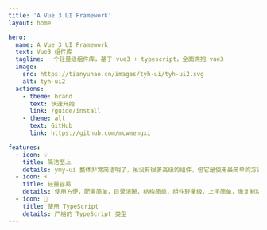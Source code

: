 ```yaml
---
title: 'A Vue 3 UI Framework'
layout: home

hero:
  name: A Vue 3 UI Framework
  text: Vue3 组件库
  tagline: 一个轻量级组件库，基于 vue3 + typescript，全面拥抱 vue3
  image:
    src: https://tianyuhao.cn/images/tyh-ui/tyh-ui2.svg
    alt: tyh-ui2
  actions:
    - theme: brand
      text: 快速开始
      link: /guide/install
    - theme: alt
      text: GitHub
      link: https://github.com/mcwmengxi

features:
  - icon: 💡
    title: 简洁至上
    details: ymy-ui 整体非常简洁明了，虽没有很多高级的组件，但它是使用最简单的方式达到实用的效果。
  - icon: ⚡️
    title: 轻量容易
    details: 使用方便，配置简单，目录清晰，结构简单，组件轻量级，上手简单，像复制粘贴一样容易。
  - icon: 🔑
    title: 使用 TypeScript
    details: 严格的 TypeScript 类型
---
```


<!-- Placeholder -->